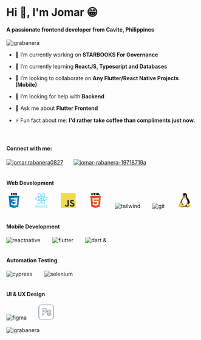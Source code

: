 <h1 align="left">Hi 👋, I'm Jomar 😁</h1>
<h4 align="left">A passionate frontend developer from Cavite, Philippines</h4>

<p align="left"> <img src="https://komarev.com/ghpvc/?username=jgrabanera&label=Profile%20views&color=0e75b6&style=flat" alt="jgrabanera" /> </p>

- 🔭 I’m currently working on **STARBOOKS For Governance**

- 🌱 I’m currently learning **ReactJS, Typescript and Databases**

- 👯 I’m looking to collaborate on **Any Flutter/React Native Projects (Mobile)**

- 🤝 I’m looking for help with **Backend**

- 💬 Ask me about **Flutter Frontend**

- ⚡ Fun fact about me: **I'd rather take coffee than compliments just now.**

<div style="display: inline_block"><br>
<h4 align="left">Connect with me:</h4>
  <a href="https://fb.com/jomar.rabanera0827" target="_blank"><img align="center" src="https://raw.githubusercontent.com/rahuldkjain/github-profile-readme-generator/master/src/images/icons/Social/facebook.svg" alt="jomar.rabanera0827" height="30" width="40" /></a>&nbsp;&nbsp;&nbsp;&nbsp;&nbsp;&nbsp;
<a href="https://linkedin.com/in/jomar-rabanera-19718719a" target="_blank"><img align="center" src="https://raw.githubusercontent.com/rahuldkjain/github-profile-readme-generator/master/src/images/icons/Social/linked-in-alt.svg" alt="jomar-rabanera-19718719a" height="30" width="40" /></a> 

</div>

<div style="display: inline_block"><br>
<h4 align="left">Web Development</h4>
<img src="https://raw.githubusercontent.com/devicons/devicon/master/icons/css3/css3-original-wordmark.svg" alt="css3" width="40" height="40"/>   &nbsp;&nbsp;&nbsp;&nbsp;&nbsp;&nbsp;
<img src="https://raw.githubusercontent.com/devicons/devicon/master/icons/react/react-original-wordmark.svg" alt="react" width="40" height="40"/>   &nbsp;&nbsp;&nbsp;&nbsp;&nbsp;&nbsp;
<img src="https://raw.githubusercontent.com/devicons/devicon/master/icons/javascript/javascript-original.svg" alt="javascript" width="40" height="40"/>  &nbsp;&nbsp;&nbsp;&nbsp;&nbsp;&nbsp;
<img src="https://raw.githubusercontent.com/devicons/devicon/master/icons/html5/html5-original-wordmark.svg" alt="html5" width="40" height="40"/>  &nbsp;&nbsp;&nbsp;&nbsp;&nbsp;&nbsp;
<img src="https://www.vectorlogo.zone/logos/tailwindcss/tailwindcss-icon.svg" alt="tailwind" width="40" height="40"/> &nbsp;&nbsp;&nbsp;&nbsp;&nbsp;&nbsp;
<img src="https://www.vectorlogo.zone/logos/git-scm/git-scm-icon.svg" alt="git" width="40" height="40"/>  &nbsp;&nbsp;&nbsp;&nbsp;&nbsp;&nbsp;
<img src="https://raw.githubusercontent.com/devicons/devicon/master/icons/linux/linux-original.svg" alt="linux" width="40" height="40"/> 
</div>

<div style="display: inline_block"><br>
<h4 align="left">Mobile Development</h4>
<img src="https://reactnative.dev/img/header_logo.svg" alt="reactnative" width="40" height="40"/>  &nbsp;&nbsp;&nbsp;&nbsp;&nbsp;&nbsp;
<img src="https://www.vectorlogo.zone/logos/flutterio/flutterio-icon.svg" alt="flutter" width="40" height="40"/>  &nbsp;&nbsp;&nbsp;&nbsp;&nbsp;&nbsp;
<img src="https://www.vectorlogo.zone/logos/dartlang/dartlang-icon.svg" alt="dart" width="40" height="40"/>  &&nbsp;&nbsp;&nbsp;&nbsp;&nbsp;&nbsp;
</div>

<div style="display: inline_block"><br>
<h4 align="left">Automation Testing</h4>
<img src="https://raw.githubusercontent.com/simple-icons/simple-icons/6e46ec1fc23b60c8fd0d2f2ff46db82e16dbd75f/icons/cypress.svg" alt="cypress" width="40" height="40"/> &nbsp;&nbsp;&nbsp;&nbsp;&nbsp;&nbsp;
<img src="https://raw.githubusercontent.com/detain/svg-logos/780f25886640cef088af994181646db2f6b1a3f8/svg/selenium-logo.svg" alt="selenium" width="40" height="40"/>
</div>

<div style="display: inline_block"><br>
<h4 align="left">UI & UX Design</h4>
<img src="https://www.vectorlogo.zone/logos/figma/figma-icon.svg" alt="figma" width="40" height="40"/> &nbsp;&nbsp;&nbsp;&nbsp;&nbsp;&nbsp;
<img src="https://raw.githubusercontent.com/devicons/devicon/master/icons/photoshop/photoshop-line.svg" alt="photoshop" width="40" height="40"/> 
</div>

<p><img align="center" src="https://github-readme-streak-stats.herokuapp.com/?user=jgrabanera&" alt="jgrabanera" /></p>
